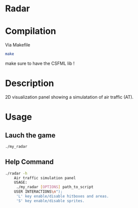 # Radar

# Compilation

Via Makefile

```bash
make
``` 
make sure to have the CSFML lib !

# Description

2D visualization panel showing a simulatation of air traffic (AT).

# Usage
## Lauch the game
```bash
./my_radar
```
## Help Command
```bash
./radar -h
    Air traffic simulation panel
    USAGE:
     ./my_radar [OPTIONS] path_to_script
    USER INTERACTIONS\n");
     'L' key enable/disable hitboxes and areas.
     'S' key enable/disable sprites.
